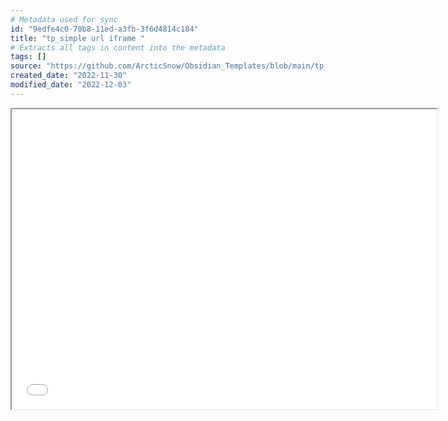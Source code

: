 ```yaml
---
# Metadata used for sync
id: "9edfe4c0-70b8-11ed-a3fb-3f6d4814c184"
title: "tp_simple url iframe "
# Extracts all tags in content into the metadata
tags: []
source: "https://github.com/ArcticSnow/Obsidian_Templates/blob/main/tp_iframe%20simple%20URL.md"
created_date: "2022-11-30"
modified_date: "2022-12-03"
---
```

<iframe border=1 frameborder=1 src="null" width="680" height="480" allowfullscreen\></iframe>
